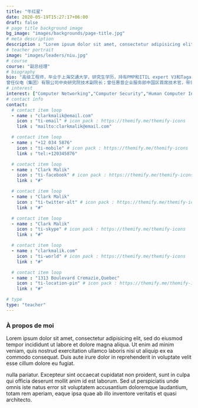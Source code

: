 ```yaml
---
title: "牛红星"
date: 2020-05-19T15:27:17+06:00
draft: false
# page title background image
bg_image: "images/backgrounds/page-title.jpg"
# meta description
description : "Lorem ipsum dolor sit amet, consectetur adipisicing elit, sed do eiusmod tempor incididunt ut labore. dolore magna aliqua. Ut enim ad minim veniam, quis nostrud."
# teacher portrait
image: "images/leaders/niu.jpg"
# course
course: "副总经理"
# biography
bio: "高级工程师，毕业于上海交通大学，研究生学历，持有PMP和ITIL expert V3和Tagaf9等证书。上海仪电技术委员会委员和上海市人工智能高级职称认定委员会专家。在IT、电信领域，有近20年的团队管理、业务拓展、项目交付等工作的经验。负责创新院的人工智能，大数据核心技术研发。研究领域是人工智能资源调度平台，研究如何为人工智能深度学习任务提供高效的，异构的，弹性的算力支持。
曾任仪电（集团）有限公司中央研究院技术副院长；曾任惠普企业服务部中国区首席技术官，带领一支全球团队，负责企业专有云的设计与开发；曾任华为高级软件工程师并参与了华为万门程控交换机核心系统的研发。"
# interest
interest: ["Computer Networking","Computer Security","Human Computer Interfacing"]
# contact info
contact:
  # contact item loop
  - name : "clarkmalik@email.com"
    icon : "ti-email" # icon pack : https://themify.me/themify-icons
    link : "mailto:clarkmalik@email.com"

  # contact item loop
  - name : "+12 034 5876"
    icon : "ti-mobile" # icon pack : https://themify.me/themify-icons
    link : "tel:+120345876"

  # contact item loop
  - name : "Clark Malik"
    icon : "ti-facebook" # icon pack : https://themify.me/themify-icons
    link : "#"

  # contact item loop
  - name : "Clark Malik"
    icon : "ti-twitter-alt" # icon pack : https://themify.me/themify-icons
    link : "#"

  # contact item loop
  - name : "Clark Malik"
    icon : "ti-skype" # icon pack : https://themify.me/themify-icons
    link : "#"

  # contact item loop
  - name : "clarkmalik.com"
    icon : "ti-world" # icon pack : https://themify.me/themify-icons
    link : "#"

  # contact item loop
  - name : "1313 Boulevard Cremazie,Quebec"
    icon : "ti-location-pin" # icon pack : https://themify.me/themify-icons
    link : "#"

# type
type: "teacher"
---
```


### À propos de moi

Lorem ipsum dolor sit amet, consectetur adipisicing elit, sed do eiusmod tempor incididunt ut
labore et dolore magna aliqua. Ut enim ad minim veniam, quis nostrud exercitation ullamco laboris nisi ut aliquip ex ea commodo consequat. Duis aute irure dolor in reprehenderit in voluptate velit esse cillum dolore eu fugiat.

nulla pariatur. Excepteur sint occaecat cupidatat non proident, sunt in culpa qui officia deserunt mollit
anim id est laborum. Sed ut perspiciatis unde omnis iste natus error sit voluptatem accusantium doloremque
laudantium, totam rem aperiam, eaque ipsa quae ab illo inventore veritatis et quasi architecto.